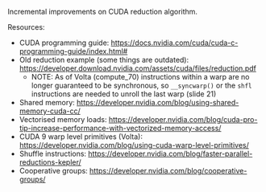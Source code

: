 Incremental improvements on CUDA reduction algorithm.

Resources:
* CUDA programming guide: https://docs.nvidia.com/cuda/cuda-c-programming-guide/index.html#
* Old reduction example (some things are outdated): https://developer.download.nvidia.com/assets/cuda/files/reduction.pdf
    - NOTE: As of Volta (compute_70) instructions within a warp are no longer guaranteed to be synchronous, so `__syncwarp()` or the `shfl` instructions are needed to unroll the last warp (slide 21)
* Shared memory: https://developer.nvidia.com/blog/using-shared-memory-cuda-cc/
* Vectorised memory loads: https://developer.nvidia.com/blog/cuda-pro-tip-increase-performance-with-vectorized-memory-access/
* CUDA 9 warp level primitives (Volta): https://developer.nvidia.com/blog/using-cuda-warp-level-primitives/
* Shuffle instructions: https://developer.nvidia.com/blog/faster-parallel-reductions-kepler/
* Cooperative groups: https://developer.nvidia.com/blog/cooperative-groups/
